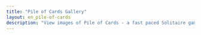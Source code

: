 ```yaml
---
title: "Pile of Cards Gallery"
layout: en_pile-of-cards
description: "View images of Pile of Cards - a fast paced Solitaire game for Windows, available for free for Android (Google Play), Windows (Microsoft Store) and Tizen."
---
```

<amp-image-lightbox id="lightbox" layout="nodisplay"></amp-image-lightbox>
<amp-carousel height="200" layout="fixed-height" type="carousel">
	<amp-img src="https://www.osgoodemedia.com/en/images/pile-of-cards-01.jpg" width="300" height="200" alt="Pile of Cards" on="tap:lightbox" role="button" tabindex="0"></amp-img>
	<amp-img src="https://www.osgoodemedia.com/en/images/pile-of-cards-02.jpg" width="300" height="200" alt="Pile of Cards" on="tap:lightbox" role="button" tabindex="0"></amp-img>
	<amp-img src="https://www.osgoodemedia.com/en/images/pile-of-cards-03.jpg" width="300" height="200" alt="Pile of Cards" on="tap:lightbox" role="button" tabindex="0"></amp-img>
	<amp-img src="https://www.osgoodemedia.com/en/images/pile-of-cards-04.jpg" width="300" height="200" alt="Pile of Cards" on="tap:lightbox" role="button" tabindex="0"></amp-img>
	<amp-img src="https://www.osgoodemedia.com/en/images/pile-of-cards-05.jpg" width="300" height="200" alt="Pile of Cards" on="tap:lightbox" role="button" tabindex="0"></amp-img>
	<amp-img src="https://www.osgoodemedia.com/en/images/pile-of-cards-06.jpg" width="300" height="200" alt="Pile of Cards" on="tap:lightbox" role="button" tabindex="0"></amp-img>
	<amp-img src="https://www.osgoodemedia.com/en/images/pile-of-cards-07.jpg" width="300" height="200" alt="Pile of Cards" on="tap:lightbox" role="button" tabindex="0"></amp-img>
	<amp-img src="https://www.osgoodemedia.com/en/images/pile-of-cards-08.jpg" width="300" height="200" alt="Pile of Cards" on="tap:lightbox" role="button" tabindex="0"></amp-img>
</amp-carousel>